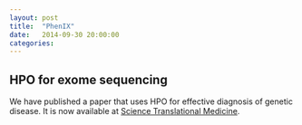```yaml
---
layout: post
title:  "PhenIX"
date:   2014-09-30 20:00:00
categories: 
---
```


## HPO for exome sequencing

We have published a paper that uses HPO for effective diagnosis of genetic disease. It is now available at [Science Translational Medicine](http://stm.sciencemag.org/content/6/252/252ra123.abstract).